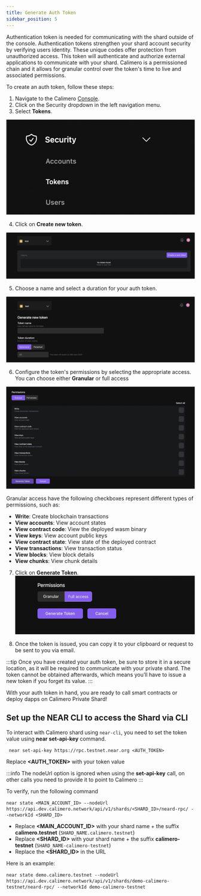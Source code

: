```yaml
---
title: Generate Auth Token
sidebar_position: 5
---
```


Authentication token is needed for communicating with the shard outside of the console. Authentication tokens strengthen your shard account security by verifying users identity. These unique codes offer protection from unauthorized access. This token will authenticate and authorize external applications to communicate with your shard. Calimero is a permissioned chain and it allows for granular control over the token's time to live and associated permissions.

To create an auth token, follow these steps:

1. Navigate to the Calimero [Console](https://app.calimero.network/dashboard).
2. Click on the Security dropdown in the left navigation menu.
3. Select **Tokens**.

![](../../static/img/security.png)

4. Click on **Create new token**.

![](../../static/img/add_token.png)

5. Choose a name and select a duration for your auth token.

![](../../static/img/token_name.png)

6. Configure the token's permissions by selecting the appropriate access. You can choose either **Granular** or full access

![](../../static/img/token_permissions.png)

Granular access have the following checkboxes represent different types of permissions, such as:

- **Write**: Create blockchain transactions
- **View accounts**: View account states
- **View contract code**: View the deployed wasm binary
- **View keys**: View account public keys
- **View contract state**: View state of the deployed contract
- **View transactions**: View transaction status
- **View blocks**: View block details
- **View chunks**: View chunk details

7. Click on **Generate Token**.
![](../../static/img/generate_token_button.png)

8. Once the token is issued, you can copy it to your clipboard or request to be sent to you via email.

:::tip
Once you have created your auth token, be sure to store it in a secure location, as it will be required to communicate with your private shard. The token cannot be obtained afterwards, which means you’ll have to issue a new token if you forget its value.
:::

With your auth token in hand, you are ready to call smart contracts or deploy dapps on Calimero Private Shard!

## Set up the NEAR CLI to access the Shard via CLI

To interact with Calimero shard using `near-cli`, you need to set the token value using **near set-api-key** command. 

```
 near set-api-key https://rpc.testnet.near.org <AUTH_TOKEN>   
```
Replace **<AUTH_TOKEN>** with your token value 

:::info
The nodeUrl option is ignored when using the **set-api-key** call, on other calls you need to provide it to point to Calimero
:::

To verify, run the following command

```
near state <MAIN_ACCOUNT_ID> --nodeUrl https://api.dev.calimero.network/api/v1/shards/<SHARD_ID>/neard-rpc/ --networkId <SHARD_ID>
```

- Replace **<MAIN_ACCOUNT_ID>** with your shard name + the suffix **calimero.testnet** (`SHARD_NAME.calimero.testnet`)
- Replace **<SHARD_ID>** with your shard name + the suffix **calimero-testnet** (`SHARD_NAME-calimero-testnet`)
- Replace the **<SHARD_ID>** in the URL

Here is an example:

```
near state demo.calimero.testnet --nodeUrl https://api.dev.calimero.network/api/v1/shards/demo-calimero-testnet/neard-rpc/ --networkId demo-calimero-testnet
```
